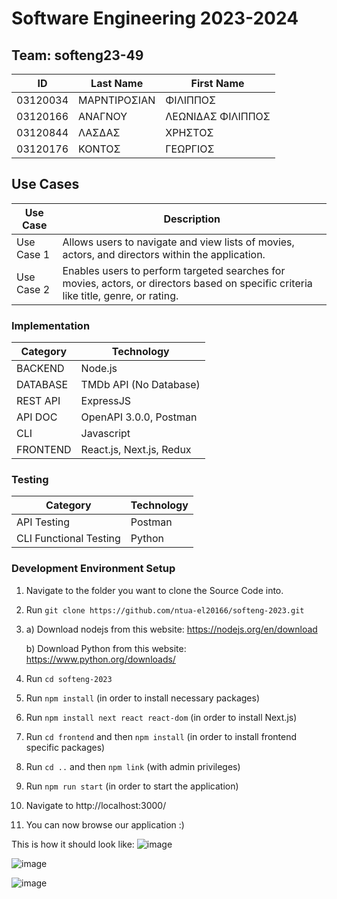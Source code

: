 # Software Engineering 2023-2024

## Team: softeng23-49

| ID        | Last Name        | First Name      |
|-----------|------------------|-----------------|
| 03120034  | ΜΑΡΝΤΙΡΟΣΙΑΝ   | ΦΙΛΙΠΠΟΣ       |
| 03120166  | ΑΝΑΓΝΟΥ          | ΛΕΩΝΙΔΑΣ ΦΙΛΙΠΠΟΣ |
| 03120844  | ΛΑΣΔΑΣ          | ΧΡΗΣΤΟΣ         |
| 03120176  | ΚΟΝΤΟΣ          | ΓΕΩΡΓΙΟΣ         |


## Use Cases
| Use Case    | Description                                                                                                                 |
|-------------|------------------------------------------------------------------------------------------------------------------------------|
| Use Case 1  | Allows users to navigate and view lists of movies, actors, and directors within the application.                            |
| Use Case 2  | Enables users to perform targeted searches for movies, actors, or directors based on specific criteria like title, genre, or rating. |

### Implementation
| Category   | Technology                   |
|------------|------------------------------|
| BACKEND    | Node.js                      |
| DATABASE   | TMDb API (No Database)       |
| REST API   | ExpressJS                    |
| API DOC    | OpenAPI 3.0.0, Postman       |
| CLI        | Javascript                   |
| FRONTEND   | React.js, Next.js, Redux     |

### Testing
| Category                   | Technology  |
|---------------------------|-------------|
| API Testing               | Postman     |
| CLI Functional Testing    | Python      |

### Development Environment Setup
1. Navigate to the folder you want to clone the Source Code into.
2. Run `git clone https://github.com/ntua-el20166/softeng-2023.git`
3. a) Download nodejs from this website: https://nodejs.org/en/download

   b) Download Python from this website: https://www.python.org/downloads/
4. Run `cd softeng-2023`
5. Run `npm install` (in order to install necessary packages)
6. Run `npm install next react react-dom` (in order to install Next.js)
7. Run `cd frontend` and then `npm install` (in order to install frontend specific packages)
8. Run `cd ..` and then `npm link` (with admin privileges)
9. Run `npm run start` (in order to start the application)
10. Navigate to http://localhost:3000/
11. You can now browse our application :)

This is how it should look like:
![image](https://github.com/ntua-el20166/softeng-2023/assets/147999065/4f70d1a4-d2f7-4658-bdfb-36e4416e54bf)


![image](https://github.com/ntua-el20166/softeng-2023/assets/147999065/d8016140-2db0-441f-bbf7-c00254ef4010)


![image](https://github.com/ntua-el20166/softeng-2023/assets/147999065/cff12c16-efe2-4343-9a9e-2d822c334ecf)


